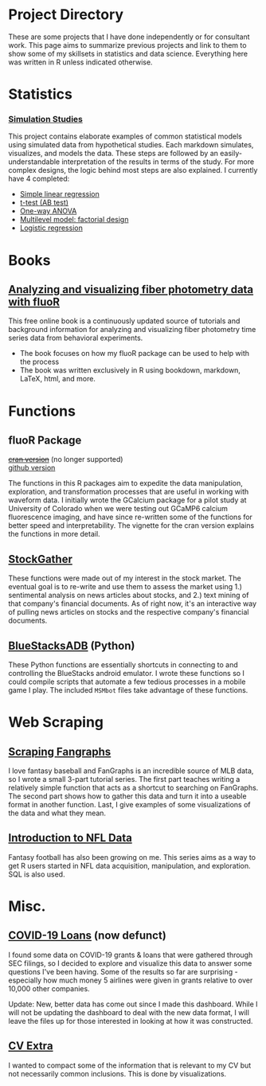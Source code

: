 # Project Directory

These are some projects that I have done independently or for consultant work. This page aims to summarize previous projects and link to them to show some of my skillsets in statistics and data science. Everything here was written in R unless indicated otherwise.

# Statistics

### [Simulation Studies](https://github.com/atamalu/Applied-Stats-Sims)

This project contains elaborate examples of common statistical models using simulated data from hypothetical studies. Each markdown simulates, visualizes, and models the data. These steps are followed by an easily-understandable interpretation of the results in terms of the study. For more complex designs, the logic behind most steps are also explained. I currently have 4 completed:

* [Simple linear regression](https://github.com/atamalu/Applied-Stats-Sims/blob/master/Simple_Regression/simple_regression.md)
* [t-test (AB test)](https://github.com/atamalu/Applied-Stats-Sims/blob/master/t_test/t_test.md)
* [One-way ANOVA](https://github.com/atamalu/Applied-Stats-Sims/blob/master/one_way_anova/one_way_anova.md)
* [Multilevel model: factorial design](https://github.com/atamalu/Applied-Stats-Sims/blob/master/Multilevel_Factorial/Multilevel_Factorial.md)
* [Logistic regression](https://github.com/atamalu/Applied-Stats-Sims/blob/master/Logistic_Regression/Logistic_Regression.md)

# Books

## [Analyzing and visualizing fiber photometry data with fluoR](https://bookdown.org/anta8363/fluoR_bookdown/)

This free online book is a continuously updated source of tutorials and background information for analyzing and visualizing fiber photometry time series data from behavioral experiments.

* The book focuses on how my fluoR package can be used to help with the process
* The book was written exclusively in R using bookdown, markdown, LaTeX, html, and more. 

# Functions

## fluoR Package
~~[cran version](https://github.com/atamalu/GCalcium)~~ (no longer supported) <BR>
[github version](https://github.com/atamalu/fluoR)

The functions in this R packages aim to expedite the data manipulation, exploration, and transformation processes that are useful in working with waveform data. I initially wrote the GCalcium package for a pilot study at University of Colorado when we were testing out GCaMP6 calcium fluorescence imaging, and have since re-written some of the functions for better speed and interpretability. The vignette for the cran version explains the functions in more detail.

## [StockGather](https://github.com/atamalu/StockGather)

These functions were made out of my interest in the stock market. The eventual goal is to re-write and use them to assess the market using 1.) sentimental analysis on news articles about stocks, and 2.) text mining of that company's financial documents. As of right now, it's an interactive way of pulling news articles on stocks and the respective company's financial documents.

## [BlueStacksADB](https://github.com/atamalu/BlueStacksADB) (Python)

These Python functions are essentially shortcuts in connecting to and controlling the BlueStacks android emulator. I wrote these functions so I could compile scripts that automate a few tedious processes in a mobile game I play. The included `MSMbot` files take advantage of these functions.

# Web Scraping

## [Scraping Fangraphs](https://github.com/atamalu/Scraping-Fangraphs)

I love fantasy baseball and FanGraphs is an incredible source of MLB data, so I wrote a small 3-part tutorial series. The first part teaches writing a relatively simple function that acts as a shortcut to searching on FanGraphs. The second part shows how to gather this data and turn it into a useable format in another function. Last, I give examples of some visualizations of the data and what they mean.

## [Introduction to NFL Data](https://github.com/atamalu/Intro-to-NFL-Data)

Fantasy football has also been growing on me. This series aims as a way to get R users started in NFL data acquisition, manipulation, and exploration. SQL is also used.

# Misc.

## [COVID-19 Loans](https://github.com/atamalu/covid_loans) (now defunct)

I found some data on COVID-19 grants & loans that were gathered through SEC filings, so I decided to explore and visualize this data to answer some questions I've been having. Some of the results so far are surprising - especially how much money 5 airlines were given in grants relative to over 10,000 other companies. 

Update: New, better data has come out since I made this dashboard. While I will not be updating the dashboard to deal with the new data format, I will leave the files up for those interested in looking at how it was constructed.

## [CV Extra](https://github.com/atamalu/CV-Extra)

I wanted to compact some of the information that is relevant to my CV but not necessarily common inclusions. This is done by visualizations. 
